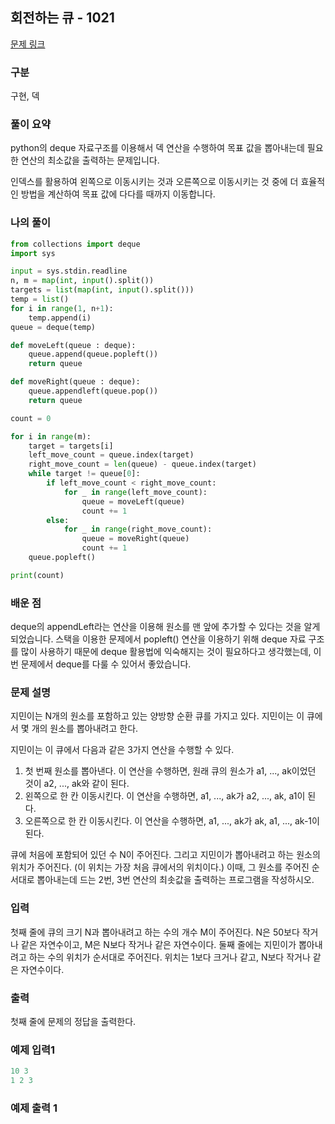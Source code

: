 ## 회전하는 큐 - 1021

[문제 링크](https://www.acmicpc.net/problem/1021)

### 구분

구현, 덱

### 풀이 요약

python의 deque 자료구조를 이용해서 덱 연산을 수행하여 목표 값을 뽑아내는데 필요한 연산의 최소값을 출력하는 문제입니다.

인덱스를 활용하여 왼쪽으로 이동시키는 것과 오른쪽으로 이동시키는 것 중에 더 효율적인 방법을 계산하여 목표 값에 다다를 때까지 이동합니다.

### 나의 풀이

```python
from collections import deque
import sys

input = sys.stdin.readline
n, m = map(int, input().split())
targets = list(map(int, input().split()))
temp = list()
for i in range(1, n+1):
    temp.append(i)
queue = deque(temp)

def moveLeft(queue : deque):
    queue.append(queue.popleft())
    return queue

def moveRight(queue : deque):
    queue.appendleft(queue.pop())
    return queue

count = 0

for i in range(m):
    target = targets[i]
    left_move_count = queue.index(target)
    right_move_count = len(queue) - queue.index(target)
    while target != queue[0]:
        if left_move_count < right_move_count:
            for _ in range(left_move_count):
                queue = moveLeft(queue)
                count += 1
        else:
            for _ in range(right_move_count):
                queue = moveRight(queue)
                count += 1
    queue.popleft()

print(count)
```

### 배운 점

deque의 appendLeft라는 연산을 이용해 원소를 맨 앞에 추가할 수 있다는 것을 알게되었습니다. 스택을 이용한 문제에서 popleft() 연산을 이용하기 위해 deque 자료 구조를 많이 사용하기 때문에 deque 활용법에 익숙해지는 것이 필요하다고 생각했는데, 이번 문제에서 deque를 다룰 수 있어서 좋았습니다.

### 문제 설명

지민이는 N개의 원소를 포함하고 있는 양방향 순환 큐를 가지고 있다. 지민이는 이 큐에서 몇 개의 원소를 뽑아내려고 한다.

지민이는 이 큐에서 다음과 같은 3가지 연산을 수행할 수 있다.

1. 첫 번째 원소를 뽑아낸다. 이 연산을 수행하면, 원래 큐의 원소가 a1, ..., ak이었던 것이 a2, ..., ak와 같이 된다.
2. 왼쪽으로 한 칸 이동시킨다. 이 연산을 수행하면, a1, ..., ak가 a2, ..., ak, a1이 된다.
3. 오른쪽으로 한 칸 이동시킨다. 이 연산을 수행하면, a1, ..., ak가 ak, a1, ..., ak-1이 된다.

큐에 처음에 포함되어 있던 수 N이 주어진다. 그리고 지민이가 뽑아내려고 하는 원소의 위치가 주어진다. (이 위치는 가장 처음 큐에서의 위치이다.) 이때, 그 원소를 주어진 순서대로 뽑아내는데 드는 2번, 3번 연산의 최솟값을 출력하는 프로그램을 작성하시오.

### 입력

첫째 줄에 큐의 크기 N과 뽑아내려고 하는 수의 개수 M이 주어진다. N은 50보다 작거나 같은 자연수이고, M은 N보다 작거나 같은 자연수이다. 둘째 줄에는 지민이가 뽑아내려고 하는 수의 위치가 순서대로 주어진다. 위치는 1보다 크거나 같고, N보다 작거나 같은 자연수이다.

### 출력

첫째 줄에 문제의 정답을 출력한다.

### 예제 입력1

```python
10 3
1 2 3
```

### 예제 출력 1
